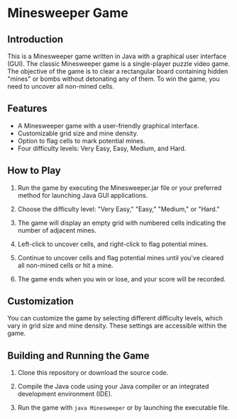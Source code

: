 # Minesweeper Game

## Introduction

This is a Minesweeper game written in Java with a graphical user interface (GUI). The classic Minesweeper game is a single-player puzzle video game. The objective of the game is to clear a rectangular board containing hidden "mines" or bombs without detonating any of them. To win the game, you need to uncover all non-mined cells.

## Features

- A Minesweeper game with a user-friendly graphical interface.
- Customizable grid size and mine density.
- Option to flag cells to mark potential mines.
- Four difficulty levels: Very Easy, Easy, Medium, and Hard.

## How to Play

1. Run the game by executing the Minesweeper.jar file or your preferred method for launching Java GUI applications.

2. Choose the difficulty level: "Very Easy," "Easy," "Medium," or "Hard."

3. The game will display an empty grid with numbered cells indicating the number of adjacent mines.

4. Left-click to uncover cells, and right-click to flag potential mines.

5. Continue to uncover cells and flag potential mines until you've cleared all non-mined cells or hit a mine.

6. The game ends when you win or lose, and your score will be recorded.

## Customization

You can customize the game by selecting different difficulty levels, which vary in grid size and mine density. These settings are accessible within the game.

## Building and Running the Game

1. Clone this repository or download the source code.

2. Compile the Java code using your Java compiler or an integrated development environment (IDE).

3. Run the game with `java Minesweeper` or by launching the executable file.
